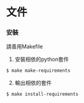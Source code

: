 # 文件

### 安裝

請善用Makefile

1. 安裝相依的python套件
```bash
$ make make-requirements
```

2. 輸出相依的套件

```bash
$ make install-requirements
```
